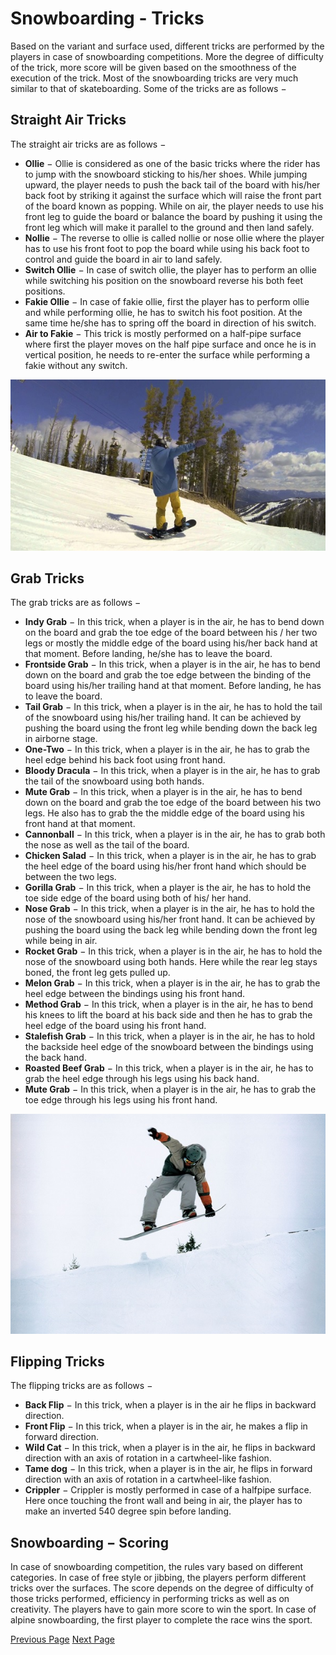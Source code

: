 # Snowboarding - Tricks
Based on the variant and surface used, different tricks are performed by the players in case of snowboarding competitions. More the degree of difficulty of the trick, more score will be given based on the smoothness of the execution of the trick. Most of the snowboarding tricks are very much similar to that of skateboarding. Some of the tricks are as follows −

## Straight Air Tricks
The straight air tricks are as follows −

   * **Ollie** − Ollie is considered as one of the basic tricks where the rider has to jump with the snowboard sticking to his/her shoes. While jumping upward, the player needs to push the back tail of the board with his/her back foot by striking it against the surface which will raise the front part of the board known as popping. While on air, the player needs to use his front leg to guide the board or balance the board by pushing it using the front leg which will make it parallel to the ground and then land safely.
   * **Nollie** − The reverse to ollie is called nollie or nose ollie where the player has to use his front foot to pop the board while using his back foot to control and guide the board in air to land safely.
   * **Switch Ollie** − In case of switch ollie, the player has to perform an ollie while switching his position on the snowboard reverse his both feet positions.
   * **Fakie Ollie** − In case of fakie ollie, first the player has to perform ollie and while performing ollie, he has to switch his foot position. At the same time he/she has to spring off the board in direction of his switch.
   * **Air to Fakie** − This trick is mostly performed on a half-pipe surface where first the player moves on the half pipe surface and once he is in vertical position, he needs to re-enter the surface while performing a fakie without any switch.

![Straight Air Tricks](../snowboarding/images/straight_air_tricks.jpg)

## Grab Tricks
The grab tricks are as follows −

   * **Indy Grab** − In this trick, when a player is in the air, he has to bend down on the board and grab the toe edge of the board between his / her two legs or mostly the middle edge of the board using his/her back hand at that moment. Before landing, he/she has to leave the board.
   * **Frontside Grab** − In this trick, when a player is in the air, he has to bend down on the board and grab the toe edge between the binding of the board using his/her trailing hand at that moment. Before landing, he has to leave the board.
   * **Tail Grab** − In this trick, when a player is in the air, he has to hold the tail of the snowboard using his/her trailing hand. It can be achieved by pushing the board using the front leg while bending down the back leg in airborne stage.
   * **One-Two** − In this trick, when a player is in the air, he has to grab the heel edge behind his back foot using front hand.
   * **Bloody Dracula** − In this trick, when a player is in the air, he has to grab the tail of the snowboard using both hands.
   * **Mute Grab** − In this trick, when a player is in the air, he has to bend down on the board and grab the toe edge of the board between his two legs. He also has to grab the the middle edge of the board using his front hand at that moment.
   * **Cannonball** − In this trick, when a player is in the air, he has to grab both the nose as well as the tail of the board.
   * **Chicken Salad** − In this trick, when a player is in the air, he has to grab the heel edge of the board using his/her front hand which should be between the two legs.
   * **Gorilla Grab** − In this trick, when a player is the air, he has to hold the toe side edge of the board using both of his/ her hand.
   * **Nose Grab** − In this trick, when a player is in the air, he has to hold the nose of the snowboard using his/her front hand. It can be achieved by pushing the board using the back leg while bending down the front leg while being in air.
   * **Rocket Grab** − In this trick, when a player is in the air, he has to hold the nose of the snowboard using both hands. Here while the rear leg stays boned, the front leg gets pulled up.
   * **Melon Grab** − In this trick, when a player is in the air, he has to grab the heel edge between the bindings using his front hand.
   * **Method Grab** − In this trick, when a player is in the air, he has to bend his knees to lift the board at his back side and then he has to grab the heel edge of the board using his front hand.
   * **Stalefish Grab** − In this trick, when a player is in the air, he has to hold the backside heel edge of the snowboard between the bindings using the back hand.
   * **Roasted Beef Grab** − In this trick, when a player is in the air, he has to grab the heel edge through his legs using his back hand.
   * **Mute Grab** − In this trick, when a player is in the air, he has to grab the toe edge through his legs using his front hand.

![Grab Tricks](../snowboarding/images/grab_tricks.jpg)

## Flipping Tricks
The flipping tricks are as follows −

   * **Back Flip** − In this trick, when a player is in the air he flips in backward direction.
   * **Front Flip** − In this trick, when a player is in the air, he makes a flip in forward direction.
   * **Wild Cat** − In this trick, when a player is in the air, he flips in backward direction with an axis of rotation in a cartwheel-like fashion.
   * **Tame dog** − In this trick, when a player is in the air, he flips in forward direction with an axis of rotation in a cartwheel-like fashion.
   * **Crippler** − Crippler is mostly performed in case of a halfpipe surface. Here once touching the front wall and being in air, the player has to make an inverted 540 degree spin before landing.

## Snowboarding − Scoring
In case of snowboarding competition, the rules vary based on different categories. In case of free style or jibbing, the players perform different tricks over the surfaces. The score depends on the degree of difficulty of those tricks performed, efficiency in performing tricks as well as on creativity. The players have to gain more score to win the sport. In case of alpine snowboarding, the first player to complete the race wins the sport.


[Previous Page](../snowboarding/how_to_play_snowboarding.md) [Next Page](../snowboarding/snowboarding_rules.md) 
